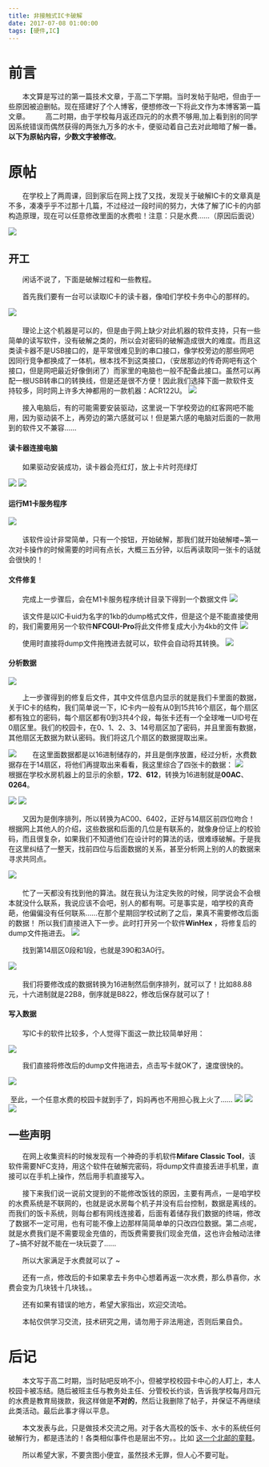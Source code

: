 ```yaml
---
title: 非接触式IC卡破解
date: 2017-07-08 01:00:00
tags: [硬件,IC]
---
```

# 前言
　　本文算是写过的第一篇技术文章，于高二下学期。当时发帖于贴吧，但由于一些原因被迫删帖。现在搭建好了个人博客，便想修改一下将此文作为本博客第一篇文章。
　　高二时期，由于学校每月返还四元的的水费不够用,加上看到别的同学因系统错误而偶然获得的两张九万多的水卡，便驱动着自己去对此暗暗了解一番。
  **以下为原帖内容，少数文字被修改**。
  <!--more-->
# 原帖
　　在学校上了两周课，回到家后在网上找了又找，发现关于破解IC卡的文章真是不多，凑凑乎乎不过那十几篇，不过经过一段时间的努力，大体了解了IC卡的内部构造原理，现在可以任意修改里面的水费啦！注意：只是水费……（原因后面说）

![](https://blog-1252921857.cos.ap-chengdu.myqcloud.com/pic5.jpg)

## 开工
　　闲话不说了，下面是破解过程和一些教程。

　　首先我们要有一台可以读取IC卡的读卡器，像咱们学校卡务中心的那样的。

 ![](https://blog-1252921857.cos.ap-chengdu.myqcloud.com/pic8.jpg)　　

　　理论上这个机器是可以的，但是由于网上缺少对此机器的软件支持，只有一些简单的读写软件，没有破解之类的，所以会对密码的破解造成很大的难度。而且这类读卡器不是USB接口的，是平常很难见到的串口接口，像学校旁边的那些网吧因同行竞争都换成了一体机，根本找不到这类接口，（安居那边的传奇网吧有这个接口，但是网吧最近好像倒闭了）而家里的电脑也一般不配备此接口。虽然可以再配一根USB转串口的转换线，但是还是很不方便！因此我们选择下面一款软件支持较多，同时网上许多大神都用的一款机器：ACR122U。
  ![](https://blog-1252921857.cos.ap-chengdu.myqcloud.com/pic9.jpg)
　　

　　接入电脑后，有的可能需要安装驱动，这里说一下学校旁边的红客网吧不能用，因为驱动装不上，再旁边的第六感就可以！但是第六感的电脑对后面的一款用到的软件又不兼容……

#### 读卡器连接电脑
　　如果驱动安装成功，读卡器会亮红灯，放上卡片时亮绿灯

  ![](https://blog-1252921857.cos.ap-chengdu.myqcloud.com/pic12.jpg) 
  ![](https://blog-1252921857.cos.ap-chengdu.myqcloud.com/pic13.jpg)

#### 运行M1卡服务程序
  ![](https://blog-1252921857.cos.ap-chengdu.myqcloud.com/picture1.PNG)
　　

　　该软件设计非常简单，只有一个按钮，开始破解，那我们就开始破解喽~第一次对卡操作的时候需要的时间有点长，大概三五分钟，以后再读取同一张卡的话就会很快的！

#### 文件修复
　　完成上一步骤后，会在M1卡服务程序统计目录下得到一个数据文件
 ![](https://blog-1252921857.cos.ap-chengdu.myqcloud.com/picture3.PNG)
　　

　　该文件是以IC卡uid为名字的1kb的dump格式文件，但是这个是不能直接使用的，我们需要用另一个软件**NFCGUI-Pro**将此文件修复成大小为4kb的文件
 ![](https://blog-1252921857.cos.ap-chengdu.myqcloud.com/picture4.PNG)
　　

　　使用时直接将dump文件拖拽进去就可以，软件会自动将其转换。
 ![](https://blog-1252921857.cos.ap-chengdu.myqcloud.com/picture8.PNG)

#### 分析数据
 ![](https://blog-1252921857.cos.ap-chengdu.myqcloud.com/picture9.PNG)

　　上一步骤得到的修复后文件，其中文件信息内显示的就是我们卡里面的数据，关于IC卡的结构，我们简单说一下，IC卡内一般有从0到15共16个扇区，每个扇区都有独立的密码，每个扇区都有0到3共4个段，每张卡还有一个全球唯一UID号在0扇区里。我们的校园卡，在0、1、2、3、14号扇区加了密码，并且里面有数据，其他扇区无数据为默认密码。我们将这几个扇区的数据提取出来。

 ![](https://blog-1252921857.cos.ap-chengdu.myqcloud.com/picture11.PNG)
　　在这里面数据都是以16进制储存的，并且是倒序放置，经过分析，水费数据存在于14扇区，将他们再提取出来看看，我这里综合了四张卡的数据：
 ![](https://blog-1252921857.cos.ap-chengdu.myqcloud.com/picture16.PNG)
　　根据在学校水房机器上的显示的余额，**172**、**612**，转换为16进制就是**00AC**、**0264**。

 ![](https://blog-1252921857.cos.ap-chengdu.myqcloud.com/picture13.PNG)
 ![](https://blog-1252921857.cos.ap-chengdu.myqcloud.com/picture15.PNG)
　　

　　又因为是倒序排列，所以转换为AC00、6402，正好与14扇区前四位吻合！根据网上其他人的介绍，这些数据和后面的几位是有联系的，就像身份证上的校验码，而且很复杂，如果我们不知道他们在设计时的算法的话，很难琢破解。于是我在这里纠结了一整天，找前四位与后面数据的关系，甚至分析网上别的人的数据来寻求共同点。

 ![](https://blog-1252921857.cos.ap-chengdu.myqcloud.com/picture12.PNG)
　　

　　忙了一天都没有找到他的算法。就在我认为注定失败的时候，同学说会不会根本就没什么联系，我说应该不会吧，别人的都有啊。可是事实是，咱学校的真奇葩，他偏偏没有任何联系……在那个星期回学校试刷了之后，果真不需要修改后面的数据！
		所以我们直接进入下一步。此时打开另一个软件**WinHex** ，将修复后的dump文件拖进去。
 ![](https://blog-1252921857.cos.ap-chengdu.myqcloud.com/picture5.PNG)
　　

　　找到第14扇区0段和1段，也就是390和3A0行。

 ![](https://blog-1252921857.cos.ap-chengdu.myqcloud.com/picture6.PNG)
　　

　　我们将要修改成的数据转换为16进制然后倒序排列，就可以了！比如88.88元，十六进制就是22B8，倒序就是B822，修改后保存就可以了！

#### 写入数据
　　写IC卡的软件比较多，个人觉得下面这一款比较简单好用：

 ![](https://blog-1252921857.cos.ap-chengdu.myqcloud.com/picture7.PNG)

　　我们直接将修改后的dump文件拖进去，点击写卡就OK了，速度很快的。

 ![](https://blog-1252921857.cos.ap-chengdu.myqcloud.com/picture10.PNG)
　　

​		至此，一个任意水费的校园卡就到手了，妈妈再也不用担心我上火了……
 ![](https://blog-1252921857.cos.ap-chengdu.myqcloud.com/pic4.jpg)
 ![](https://blog-1252921857.cos.ap-chengdu.myqcloud.com/pic1.jpg)
 ![](https://blog-1252921857.cos.ap-chengdu.myqcloud.com/pic7.jpg)

## 一些声明
　　在网上收集资料的时候发现有一个神奇的手机软件**Mifare Classic Tool**，该软件需要NFC支持，用这个软件在破解完密码，将dump文件直接丢进手机里，直接可以在手机上操作，然后用手机直接写入。

　　接下来我们说一说前文提到的不能修改饭钱的原因，主要有两点，一是咱学校的水费系统是不联网的，也就是说水房每个机子并没有后台控制，数据是离线的。而我们的饭卡系统，则每台都有网线连接着，后面有着储存我们数据的终端，修改了数据不一定可用，也有可能不像上边那样简简单单的只改四位数据。第二点呢，就是水费我们是不需要现金充值的，而饭费需要我们现金充值，这也许会触动法律了~搞不好就不能在一块玩耍了……

　　所以大家满足于水费就可以了 ~

　　还有一点，修改后的卡如果拿去卡务中心想着再返一次水费，那么恭喜你，水费会变为几块钱十几块钱。。

　　还有如果有错误的地方，希望大家指出，欢迎交流哈。

　　本帖仅供学习交流，技术研究之用，请勿用于非法用途，否则后果自负。

# 后记
　　本文写于高二时期，当时贴吧反响不小，但被学校校园卡中心的人盯上，本人校园卡被冻结。随后被班主任与教务处主任、分管校长约谈，告诉我学校每月四元的水费是教育局拨款，我这样做是**不对的**，然后让我删除了帖子，并保证不再继续此类活动。最后此事才得以平息。

　　本文发表与此，只是做技术交流之用。对于各大高校的饭卡、水卡的系统任何破解行为，都是违法的！各类相似事件也是层出不穷。。比如 [这一个北邮的童鞋](https://www.ithome.com/html/it/289534.htm)。

　　所以希望大家，不要贪图小便宜，虽然技术无罪，但人心不要可耻。

